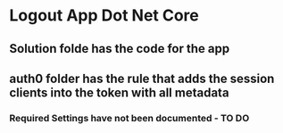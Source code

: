 # Logout App Dot Net Core

##  Solution folde has the code for the app

## auth0 folder has the rule that adds the session clients into the token with all metadata

### Required Settings have not been documented - TO DO